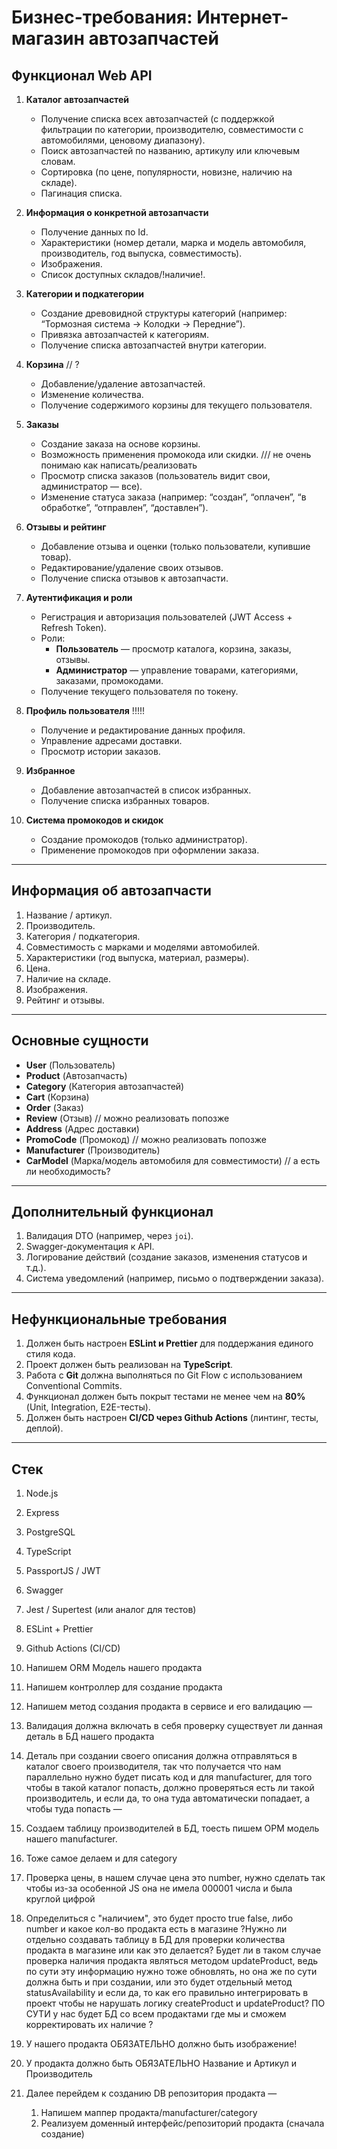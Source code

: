 # Бизнес-требования: Интернет-магазин автозапчастей

## Функционал Web API

1. **Каталог автозапчастей**

   - Получение списка всех автозапчастей (с поддержкой фильтрации по категории, производителю, совместимости с автомобилями, ценовому диапазону).
   - Поиск автозапчастей по названию, артикулу или ключевым словам.
   - Сортировка (по цене, популярности, новизне, наличию на складе).
   - Пагинация списка.

2. **Информация о конкретной автозапчасти**

   - Получение данных по Id.
   - Характеристики (номер детали, марка и модель автомобиля, производитель, год выпуска, совместимость).
   - Изображения.
   - Список доступных складов/!наличие!.

3. **Категории и подкатегории**

   - Создание древовидной структуры категорий (например: “Тормозная система → Колодки → Передние”).
   - Привязка автозапчастей к категориям.
   - Получение списка автозапчастей внутри категории.

4. **Корзина** // ?

   - Добавление/удаление автозапчастей.
   - Изменение количества.
   - Получение содержимого корзины для текущего пользователя.

5. **Заказы**

   - Создание заказа на основе корзины.
   - Возможность применения промокода или скидки. /// не очень понимаю как написать/реализовать
   - Просмотр списка заказов (пользователь видит свои, администратор — все).
   - Изменение статуса заказа (например: “создан”, “оплачен”, “в обработке”, “отправлен”, “доставлен”).

6. **Отзывы и рейтинг**

   - Добавление отзыва и оценки (только пользователи, купившие товар).
   - Редактирование/удаление своих отзывов.
   - Получение списка отзывов к автозапчасти.

7. **Аутентификация и роли**

   - Регистрация и авторизация пользователей (JWT Access + Refresh Token).
   - Роли:
     - **Пользователь** — просмотр каталога, корзина, заказы, отзывы.
     - **Администратор** — управление товарами, категориями, заказами, промокодами.
   - Получение текущего пользователя по токену.

8. **Профиль пользователя** !!!!!

   - Получение и редактирование данных профиля.
   - Управление адресами доставки.
   - Просмотр истории заказов.

9. **Избранное**

   - Добавление автозапчастей в список избранных.
   - Получение списка избранных товаров.

10. **Система промокодов и скидок**
    - Создание промокодов (только администратор).
    - Применение промокодов при оформлении заказа.

---

## Информация об автозапчасти

1. Название / артикул.
2. Производитель.
3. Категория / подкатегория.
4. Совместимость с марками и моделями автомобилей.
5. Характеристики (год выпуска, материал, размеры).
6. Цена.
7. Наличие на складе.
8. Изображения.
9. Рейтинг и отзывы.

---

## Основные сущности

- **User** (Пользователь)
- **Product** (Автозапчасть)
- **Category** (Категория автозапчастей)
- **Cart** (Корзина)
- **Order** (Заказ)
- **Review** (Отзыв) // можно реализовать попозже
- **Address** (Адрес доставки)
- **PromoCode** (Промокод) // можно реализовать попозже
- **Manufacturer** (Производитель)
- **CarModel** (Марка/модель автомобиля для совместимости) // а есть ли необходимость?

---

## Дополнительный функционал

1. Валидация DTO (например, через `joi`).
2. Swagger-документация к API.
3. Логирование действий (создание заказов, изменения статусов и т.д.).
4. Система уведомлений (например, письмо о подтверждении заказа).

---

## Нефункциональные требования

1. Должен быть настроен **ESLint и Prettier** для поддержания единого стиля кода.
2. Проект должен быть реализован на **TypeScript**.
3. Работа с **Git** должна выполняться по Git Flow с использованием Conventional Commits.
4. Функционал должен быть покрыт тестами не менее чем на **80%** (Unit, Integration, E2E-тесты).
5. Должен быть настроен **CI/CD через Github Actions** (линтинг, тесты, деплой).

---

## Стек

1. Node.js
2. Express
3. PostgreSQL
4. TypeScript
5. PassportJS / JWT
6. Swagger
7. Jest / Supertest (или аналог для тестов)
8. ESLint + Prettier
9. Github Actions (CI/CD)

10. Напишем ORM Модель нашего продакта
11. Напишем контроллер для создание продакта
12. Напишем метод создания продакта в сервисе и его валидацию —
13. Валидация должна включать в себя проверку существует ли данная деталь в БД нашего продакта
14. Деталь при создании своего описания должна отправляться в каталог своего производителя, так что получается что нам параллельно нужно будет писать код и для manufacturer, для того чтобы в такой каталог попасть, должно проверяться есть ли такой производитель, и если да, то она туда автоматически попадает, а чтобы туда попасть —
15. Создаем таблицу производителей в БД, тоесть пишем ОРМ модель нашего manufacturer.
16. Тоже самое делаем и для category
17. Проверка цены, в нашем случае цена это number, нужно сделать так чтобы из-за особенной JS она не имела 000001 числа и была круглой цифрой
18. Определиться с "наличием", это будет просто true false, либо number и какое кол-во продакта есть в магазине ?Нужно ли отдельно создавать таблицу в БД для проверки количества продакта в магазине или как это делается? Будет ли в таком случае проверка наличия продакта являться методом updateProduct, ведь по сути эту информацию нужно тоже обновлять, но она же по сути должна быть и при создании, или это будет отдельный метод statusAvailability и если да, то как его правильно интегрировать в проект чтобы не нарушать логику createProduct и updateProduct?
    ПО СУТИ у нас будет БД со всем продактами где мы и сможем корректировать их наличие ?
19. У нашего продакта ОБЯЗАТЕЛЬНО должно быть изображение!
20. У продакта должно быть ОБЯЗАТЕЛЬНО Название и Артикул и Производитель

21. Далее перейдем к созданию DB репозитория продакта —
    1. Напишем маппер продакта/manufacturer/category
    2. Реализуем доменный интерфейс/репозиторий продакта (сначала создание)
